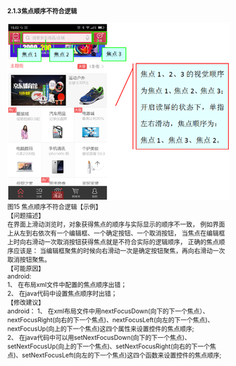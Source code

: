 #### 2.1.3焦点顺序不符合逻辑
![](/15.png)<br/>
图15 焦点顺序不符合逻辑【示例】<br/>
【问题描述】<br/>
在界面上滑动浏览时，对象获得焦点的顺序与实际显示的顺序不一致， 例如界面上从左到右依次有一个编辑框、一个确定按钮、一个取消按钮， 当焦点在编辑框上时向右滑动一次取消按钮获得焦点就是不符合实际的逻辑顺序， 正确的焦点顺序应该是： 当编辑框聚焦的时候向右滑动一次是确定按钮聚焦，再向右滑动一次取消按钮聚焦。<br/>
【可能原因】<br/>
android:<br/>
1、 在布局xml文件中配置的焦点顺序出错；<br/>
2、 在java代码中设置焦点顺序时出错；<br/>
【修改建议】<br/>
android：
1、 在xml布局文件中用nextFocusDown(向下的下一个焦点）、nextFocusRight(向右的下一个焦点)、nextFocusLeft(向左的下一个焦点)、nextFocusUp(向上的下一个焦点)这四个属性来设置控件的焦点顺序;<br/>
2、 在java代码中可以用setNextFocusDown(向下的下一个焦点)、setNextFocusUp(向上的下一个焦点)、setNextFocusRight(向右的下一个焦点)、setNextFocusLeft(向左的下一个焦点)这四个函数来设置控件的焦点顺序;<br/>


